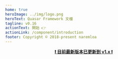 ```yaml
---
home: true
heroImage: ../img/logo.png
heroText: Quasar Framework 文檔
tagline: v0.16
actionText: 開始 👉
actionLink: /component/introduction
footer: Copyright © 2018-present naremloa
---
```


[**<center>:exclamation: 目前最新版本已更新到 v1.x :exclamation:</center>**](https://quasar.dev/start/pick-quasar-flavour)
